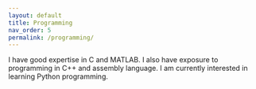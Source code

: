 ```yaml
---
layout: default
title: Programming
nav_order: 5
permalink: /programming/
---
```


I have good expertise in C and MATLAB. I also have exposure to programming in C++ and assembly language. I am currently interested in learning Python programming.
